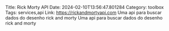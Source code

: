 Title: Rick Morty API
Date: 2024-02-10T13:56:47.801284
Category: toolbox
Tags: services,api
Link: https://rickandmortyapi.com
Uma api para buscar dados do desenho rick and morty
Uma api para buscar dados do desenho rick and morty
